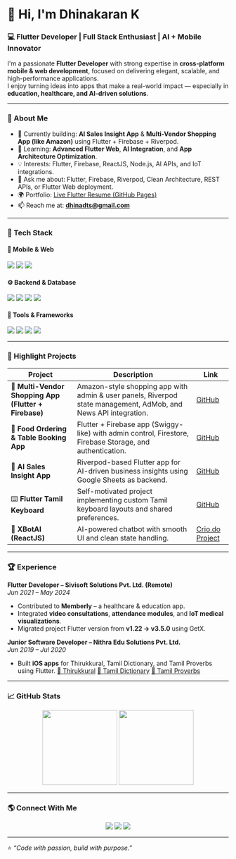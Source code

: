 # 👋 Hi, I'm Dhinakaran K  
### 💻 Flutter Developer | Full Stack Enthusiast | AI + Mobile Innovator  

I'm a passionate **Flutter Developer** with strong expertise in **cross-platform mobile & web development**, focused on delivering elegant, scalable, and high-performance applications.  
I enjoy turning ideas into apps that make a real-world impact — especially in **education, healthcare, and AI-driven solutions**.  

---

### 🚀 About Me  
- 🔭 Currently building: **AI Sales Insight App** & **Multi-Vendor Shopping App (like Amazon)** using Flutter + Firebase + Riverpod.  
- 🌱 Learning: **Advanced Flutter Web**, **AI Integration**, and **App Architecture Optimization**.  
- 💡 Interests: Flutter, Firebase, ReactJS, Node.js, AI APIs, and IoT integrations.  
- 💬 Ask me about: Flutter, Firebase, Riverpod, Clean Architecture, REST APIs, or Flutter Web deployment.  
- 🌍 Portfolio: [Live Flutter Resume (GitHub Pages)](https://dhinadts.github.io/flutter_resume_portfolio/)  
- 📫 Reach me at: **[dhinadts@gmail.com](mailto:dhinadts@gmail.com)**  

---

### 🧠 Tech Stack

#### 💙 Mobile & Web
<p>
  <img src="https://img.shields.io/badge/Flutter-%2302569B.svg?style=for-the-badge&logo=Flutter&logoColor=white" />
  <img src="https://img.shields.io/badge/Dart-%230175C2.svg?style=for-the-badge&logo=dart&logoColor=white" />
  <img src="https://img.shields.io/badge/Firebase-%23039BE5.svg?style=for-the-badge&logo=firebase" />
</p>

#### ⚙️ Backend & Database
<p>
  <img src="https://img.shields.io/badge/Node.js-339933?style=for-the-badge&logo=nodedotjs&logoColor=white" />
  <img src="https://img.shields.io/badge/Express.js-404D59?style=for-the-badge" />
  <img src="https://img.shields.io/badge/MongoDB-%234ea94b.svg?style=for-the-badge&logo=mongodb&logoColor=white" />
  <img src="https://img.shields.io/badge/MySQL-00758F?style=for-the-badge&logo=mysql&logoColor=white" />
</p>

#### 🧩 Tools & Frameworks
<p>
  <img src="https://img.shields.io/badge/VSCode-007ACC?style=for-the-badge&logo=visual-studio-code&logoColor=white" />
  <img src="https://img.shields.io/badge/Git-F05032?style=for-the-badge&logo=git&logoColor=white" />
  <img src="https://img.shields.io/badge/GitHub-181717?style=for-the-badge&logo=github&logoColor=white" />
  <img src="https://img.shields.io/badge/Postman-FF6C37?style=for-the-badge&logo=postman&logoColor=white" />
</p>

---

### 🧩 Highlight Projects

| Project | Description | Link |
|----------|--------------|------|
| 🛒 **Multi-Vendor Shopping App (Flutter + Firebase)** | Amazon-style shopping app with admin & user panels, Riverpod state management, AdMob, and News API integration. | [GitHub](https://github.com/dhinadts/flutter_multi_vendor_app) |
| 🍔 **Food Ordering & Table Booking App** | Flutter + Firebase app (Swiggy-like) with admin control, Firestore, Firebase Storage, and authentication. | [GitHub](https://github.com/dhinadts/food_app) |
| 🧠 **AI Sales Insight App** | Riverpod-based Flutter app for AI-driven business insights using Google Sheets as backend. | [GitHub](https://github.com/dhinadts/flutter_ai_sales_app) |
| ⌨️ **Flutter Tamil Keyboard** | Self-motivated project implementing custom Tamil keyboard layouts and shared preferences. | [GitHub](https://github.com/dhinadts/tamil__keyboard) |
| 💬 **XBotAI (ReactJS)** | AI-powered chatbot with smooth UI and clean state handling. | [Crio.do Project](https://crio.do/projects/xbotai) |

---

### 🏆 Experience

**Flutter Developer – Sivisoft Solutions Pvt. Ltd. (Remote)**  
*Jun 2021 – May 2024*  
- Contributed to **Memberly** – a healthcare & education app.  
- Integrated **video consultations**, **attendance modules**, and **IoT medical visualizations**.  
- Migrated project Flutter version from **v1.22 → v3.5.0** using GetX.  

**Junior Software Developer – Nithra Edu Solutions Pvt. Ltd.**  
*Jun 2019 – Jul 2020*  
- Built **iOS apps** for Thirukkural, Tamil Dictionary, and Tamil Proverbs using Flutter.
[🔗 Thirukkural](https://apps.apple.com/in/app/thirukkural-offline-in-tamil/id1493752033)
[🔗 Tamil Dictionary](https://apps.apple.com/in/app/nithra-tamil-dictionary/id1499946335)
[🔗 Tamil Proverbs](https://apps.apple.com/in/app/tamil-proverbs/id1508276958)
---

### 📈 GitHub Stats
<p align="center">
  <img height="170" src="https://github-readme-stats.vercel.app/api?username=dhinadts&show_icons=true&theme=tokyonight&count_private=true" />
  <img height="170" src="https://github-readme-stats.vercel.app/api/top-langs/?username=dhinadts&layout=compact&theme=tokyonight" />
</p>

---

### 🌎 Connect With Me  
<p align="center">
  <a href="mailto:dhinadts@gmail.com"><img src="https://img.shields.io/badge/Email-Dhinakaran%20K-red?style=for-the-badge&logo=gmail" /></a>
  <a href="https://www.linkedin.com/in/dhinakaran-kalaimani"><img src="https://img.shields.io/badge/LinkedIn-Dhinakaran%20K-blue?style=for-the-badge&logo=linkedin" /></a>
  <a href="https://github.com/dhinadts"><img src="https://img.shields.io/badge/GitHub-dhinadts-black?style=for-the-badge&logo=github" /></a>
</p>

---

⭐️ *“Code with passion, build with purpose.”*  
